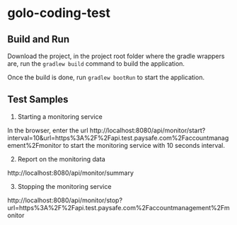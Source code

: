 # golo-coding-test

## Build and Run 

Download the project, in the project root folder where the gradle wrappers are, run the `gradlew build` command to build the application.

Once the build is done, run `gradlew bootRun` to start the application.

## Test Samples
1. Starting a monitoring service

In the browser, enter the url http://localhost:8080/api/monitor/start?interval=10&url=https%3A%2F%2Fapi.test.paysafe.com%2Faccountmanagement%2Fmonitor
to start the monitoring service with 10 seconds interval.

2. Report on the monitoring data

http://localhost:8080/api/monitor/summary

3. Stopping the monitoring service

http://localhost:8080/api/monitor/stop?url=https%3A%2F%2Fapi.test.paysafe.com%2Faccountmanagement%2Fmonitor